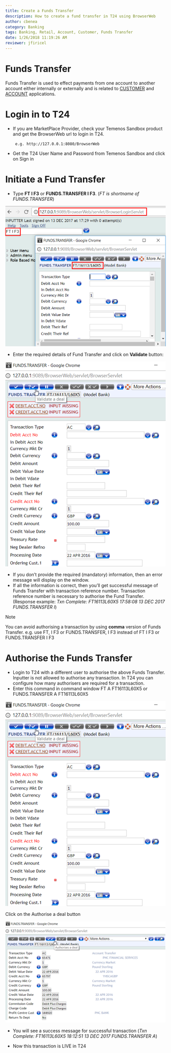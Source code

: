 ```yaml
---
title: Create a Funds Transfer
description: How to create a fund transfer in T24 using BrowserWeb
author: cbenea
category: Banking
tags: Banking, Retail, Account, Customer, Funds Transfer
date: 1/26/2018 11:19:26 AM 
reviewer: jfiricel
---
```


# Funds Transfer

Funds Transfer is used to effect payments from one account to another account either internally or externally and is related to [CUSTOMER](customer.md) and [ACCOUNT](accounts.md) applications.

# Login in to T24

 - If you are MarketPlace Provider, check your Temenos Sandbox product and get the BrowserWeb url to login in T24.

        e.g. http://127.0.0.1:8080/BrowserWeb
 
 - Get the T24 User Name and Password from Temenos Sandbox and click on Sign in
 
 
# Initiate a Fund Transfer

 - Type **FT I F3** or **FUNDS.TRANSFER I F3**. (*FT is shortname of FUNDS.TRANSFER*)

![ft](../images/fundstransfer.png)

 - Enter the required details of Fund Transfer and click on **Validate** button:

![ft](../images/fundstransfer-entry.png)
 
 - If you don’t provide the required (mandatory) information, then an error message will display on the window.
 - If all the information is correct, then you’ll get successful message of Funds Transfer with transaction reference number. Transaction reference number is necessary to authorise the Fund Transfer.
 (Response example: *Txn Complete: FT16113L60X5 17:58:08 13 DEC 2017 FUNDS.TRANSFER I*)

> [!Note]
> You can avoid authorising a transaction by using **comma** version of Funds Transfer.
e.g. use FT, I F3 or FUNDS.TRANSFER, I F3 instead of FT I F3 or FUNDS.TRANSFER I F3

# Authorise the Funds Transfer

 - Login to T24 with a different user to authorise the above Funds Transfer. Inputter is not allowed to authorise any transaction. In T24 you can configure how many authorisers are required for a transaction.
 - Enter this command in command window FT A FT16113L60X5 or FUNDS.TRANSFER A FT16113L60X5

![ft](../images/fundstransfer-entry.png)

Click on the Authorise a deal button

![ft](../images/fundstransfer-authorize.png)
 
 - You will see a success message for successful transaction (*Txn Complete: FT16113L60X5 18:12:51 13 DEC 2017 FUNDS.TRANSFER A*)
 
 - Now this transaction is LIVE in T24
